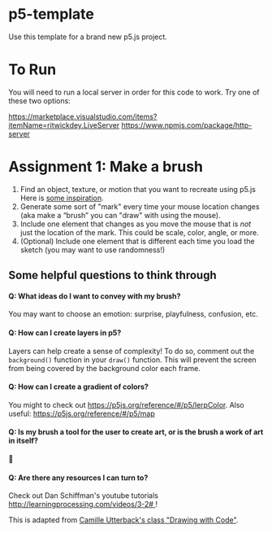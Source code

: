 # p5-template

Use this template for a brand new p5.js project. 

# To Run
You will need to run a local server in order for this code to work. Try one of these two options:

https://marketplace.visualstudio.com/items?itemName=ritwickdey.LiveServer
https://www.npmjs.com/package/http-server


# Assignment 1: Make a brush

1.  Find an object, texture, or motion that you want to recreate using p5.js Here is [some inspiration](https://lmccart.github.io/p5-workshop/). 
2.  Generate some sort of "mark" every time your mouse location changes (aka make a “brush” you can "draw" with using the mouse). 
3.  Include one element that changes as you move the mouse that is *not* just the location of the mark. This could be scale, color, angle, or more. 
4.  (Optional) Include one element that is different each time you load the sketch (you may want to use randomness!)


## Some helpful questions to think through

#### Q: What ideas do I want to convey with my brush? 

You may want to choose an emotion: surprise, playfulness, confusion, etc. 

#### Q: How can I create layers in p5?

Layers can help create a sense of complexity! To do so, comment out the `background()` function in your `draw()` function. This will prevent the screen from being covered by the background color each frame. 

#### Q: How can I create a gradient of colors? 

You might to check out https://p5js.org/reference/#/p5/lerpColor. Also useful: https://p5js.org/reference/#/p5/map

#### Q: Is my brush a tool for the user to create art, or is the brush a work of art in itself? 
 
🤯

#### Q: Are there any resources I can turn to? 

Check out Dan Schiffman's youtube tutorials [http://learningprocessing.com/videos/3-2# ](here)!


This is adapted from [Camille Utterback's class "Drawing with Code"](http://camilleutterback.com/).

